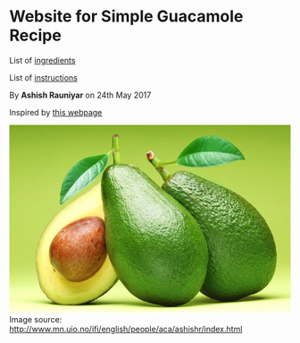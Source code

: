 # Website for Simple Guacamole Recipe

List of [ingredients](ingredients)

List of [instructions](instructions.md)

By **Ashish Rauniyar** on 24th May 2017

Inspired by [this webpage](http://www.mn.uio.no/ifi/english/people/aca/ashishr/index.html)

![](avocado.jpg)
Image source: http://www.mn.uio.no/ifi/english/people/aca/ashishr/index.html
